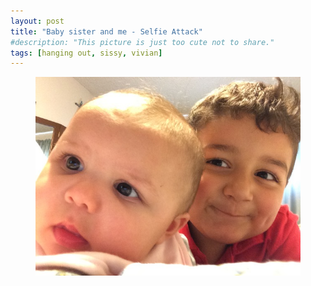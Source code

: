 ```yaml
---
layout: post
title: "Baby sister and me - Selfie Attack"
#description: "This picture is just too cute not to share."
tags: [hanging out, sissy, vivian]
---
```



<figure>
	<img src="/uploads/2015/06/2015-06-21 11.38.17.jpg" alt="">
</figure>